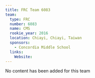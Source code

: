 ```yaml
---
title: FRC Team 6083
team:
  type: FRC
  number: 6083
  name: CMS
  rookie_year: 2016
  location: Chiayi, Chiayi, Taiwan
  sponsors:
    - Concordia Middle School
  links:
    Website: 
---
```

No content has been added for this team